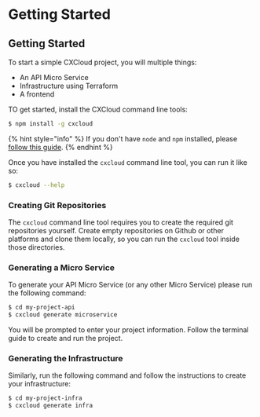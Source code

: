 # Getting Started

## Getting Started

To start a simple CXCloud project, you will multiple things:

* An API Micro Service
* Infrastructure using Terraform
* A frontend

TO get started, install the CXCloud command line tools:

```bash
$ npm install -g cxcloud
```

{% hint style="info" %}
 If you don't have `node` and `npm` installed, please [follow this guide](https://nodejs.org/en/download/package-manager/).
{% endhint %}

Once you have installed the `cxcloud` command line tool, you can run it like so:

```bash
$ cxcloud --help
```

### Creating Git Repositories

The `cxcloud` command line tool requires you to create the required git repositories yourself. Create empty repositories on Github or other platforms and clone them locally, so you can run the `cxcloud` tool inside those directories.

### Generating a Micro Service

To generate your API Micro Service \(or any other Micro Service\) please run the following command:

```bash
$ cd my-project-api
$ cxcloud generate microservice
```

You will be prompted to enter your project information. Follow the terminal guide to create and run the project.

### Generating the Infrastructure

Similarly, run the following command and follow the instructions to create your infrastructure:

```bash
$ cd my-project-infra
$ cxcloud generate infra
```



